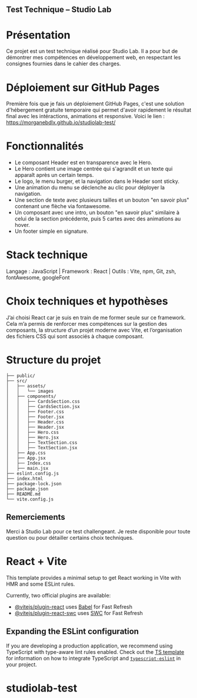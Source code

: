
## Test Technique – Studio Lab

# Présentation
Ce projet est un test technique réalisé pour Studio Lab. Il a pour but de démontrer mes compétences en développement web, en respectant les consignes fournies dans le cahier des charges.

# Déploiement sur GitHub Pages
Première fois que je fais un déploiement GitHub Pages, c'est une solution d'hébergement gratuite temporaire qui permet d'avoir rapidement le résultat final avec les intéractions, animations et responsive. Voici le lien : https://morganebdlx.github.io/studiolab-test/

# Fonctionnalités
- Le composant Header est en transparence avec le Hero.
- Le Hero contient une image centrée qui s'agrandit et un texte qui apparaît après un certain temps.
- Le logo, le menu burger, et la navigation dans le Header sont sticky.
- Une animation du menu se déclenche au clic pour déployer la navigation.
- Une section de texte avec plusieurs tailles et un bouton "en savoir plus" contenant une flèche via fontawesome.
- Un composant avec une intro, un bouton "en savoir plus" similaire à celui de la section précédente, puis 5 cartes avec des animations au hover.
- Un footer simple en signature.

# Stack technique
Langage : JavaScript |
Framework : React |
Outils : Vite, npm, Git, zsh, fontAwesome, googleFont


# Choix techniques et hypothèses
J’ai choisi React car je suis en train de me former seule sur ce framework. Cela m’a permis de renforcer mes compétences sur la gestion des composants, la structure d’un projet moderne avec Vite, et l’organisation des fichiers CSS qui sont associés à chaque composant.


# Structure du projet
```
├── public/
├── src/
│   ├── assets/
│   │   └── images
│   ├── components/
│   │   ├── CardsSection.css
│   │   ├── CardsSection.jsx
│   │   ├── Footer.css
│   │   ├── Footer.jsx
│   │   ├── Header.css
│   │   ├── Header.jsx
│   │   ├── Hero.css
│   │   ├── Hero.jsx
│   │   ├── TextSection.css
│   │   ├── TextSection.jsx
│   ├── App.css
│   ├── App.jsx
│   ├── Index.css
│   ├── main.jsx
├── eslint.config.js
├── index.html
├── package-lock.json
├── package.json
├── README.md
└── vite.config.js
```


## Remerciements
Merci à Studio Lab pour ce test challengeant.
Je reste disponible pour toute question ou pour détailler certains choix techniques.


# React + Vite

This template provides a minimal setup to get React working in Vite with HMR and some ESLint rules.

Currently, two official plugins are available:

- [@vitejs/plugin-react](https://github.com/vitejs/vite-plugin-react/blob/main/packages/plugin-react) uses [Babel](https://babeljs.io/) for Fast Refresh
- [@vitejs/plugin-react-swc](https://github.com/vitejs/vite-plugin-react/blob/main/packages/plugin-react-swc) uses [SWC](https://swc.rs/) for Fast Refresh

## Expanding the ESLint configuration

If you are developing a production application, we recommend using TypeScript with type-aware lint rules enabled. Check out the [TS template](https://github.com/vitejs/vite/tree/main/packages/create-vite/template-react-ts) for information on how to integrate TypeScript and [`typescript-eslint`](https://typescript-eslint.io) in your project.
# studiolab-test
